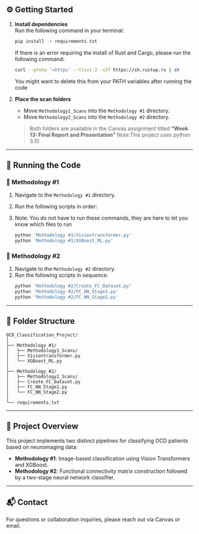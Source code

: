 ## ⚙️ Getting Started

1. **Install dependencies**  
   Run the following command in your terminal:
   ```bash
   pip install -r requirements.txt
   ```
   If there is an error requiring the install of Rust and Cargo, please run the following command:
   ```bash
   curl --proto '=https' --tlsv1.2 -sSf https://sh.rustup.rs | sh
   ```
   You might want to delete this from your PATH variables after running the code

2. **Place the scan folders**  
   - Move `Methodology1_Scans` into the `Methodology #1` directory.
   - Move `Methodology2_Scans` into the `Methodology #2` directory.  
   
   > Both folders are available in the Canvas assignment titled **“Week 13: Final Report and Presentation”**
   >Note:This project uses python 3.10

---

## 🚀 Running the Code

### 🔹 Methodology #1

1. Navigate to the `Methodology #1` directory.
2. Run the following scripts in order:
3. Note: You do not have to run these commands, they are here to let you know which files to run

   ```bash
   python 'Methodology #1/Visiontransformer.py'
   python 'Methodology #1/XGBoost_ML.py'
   ```

### 🔹 Methodology #2

1. Navigate to the `Methodology #2` directory.
2. Run the following scripts in sequence:
   ```bash
   python 'Methodology #2/Create_FC_Dataset.py'
   python 'Methodology #2/FC_NN_Stage1.py'
   python 'Methodology #2/FC_NN_Stage2.py'
   ```

---

## 📁 Folder Structure

```
OCD_Classification_Project/
│
├── Methodology #1/
│   ├── Methodology1_Scans/
│   ├── Visiontransformer.py
│   └── XGBoost_ML.py
│
├── Methodology #2/
│   ├── Methodology2_Scans/
│   ├── Create_FC_Dataset.py
│   ├── FC_NN_Stage1.py
│   └── FC_NN_Stage2.py
│
└── requirements.txt
```

---

## 🧠 Project Overview

This project implements two distinct pipelines for classifying OCD patients based on neuroimaging data:

- **Methodology #1**: Image-based classification using Vision Transformers and XGBoost.
- **Methodology #2**: Functional connectivity matrix construction followed by a two-stage neural network classifier.

---

## 📬 Contact

For questions or collaboration inquiries, please reach out via Canvas or email.

